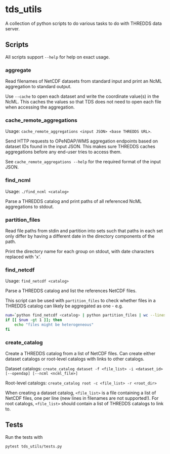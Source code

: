 # tds_utils

A collection of python scripts to do various tasks to do with THREDDS data
server.

## Scripts

All scripts support `--help` for help on exact usage.

### aggregate

Read filenames of NetCDF datasets from standard input and print an NcML
aggregation to standard output.

Use `--cache` to open each dataset and write the coordinate value(s) in the
NcML. This caches the values so that TDS does not need to open each file when
accessing the aggregation.

### cache_remote_aggregations

Usage: `cache_remote_aggregations <input JSON> <base THREDDS URL>`.

Send HTTP requests to OPeNDAP/WMS aggregation endpoints based on dataset IDs
found in the input JSON. This makes sure THREDDS caches aggregations before any
end-user tries to access them.

See `cache_remote_aggregations --help` for the required format of the input
JSON.

### find_ncml

Usage: `./find_ncml <catalog>`

Parse a THREDDS catalog and print paths of all referenced NcML aggregations to
stdout.

### partition_files

Read file paths from stdin and partition into sets such that paths in each set
only differ by having a different date in the directory components of the path.

Print the directory name for each group on stdout, with date characters
replaced with 'x'.

### find_netcdf

Usage: `find_netcdf <catalog>`

Parse a THREDDS catalog and list the references NetCDF files.

This script can be used with `partition_files` to check whether files in a
THREDDS catalog can likely be aggregated as one - e.g.

```bash
num=`python find_netcdf <catalog> | python partition_files | wc --lines`
if [[ $num -gt 1 ]]; then
    echo "files might be heterogeneous"
fi
```

### create_catalog

Create a THREDDS catalog from a list of NetCDF files. Can create either dataset
catalogs or root-level catalogs with links to other catalogs.

Dataset catalogs: `create_catalog dataset -f <file_list> -i <dataset_id> [--opendap] [--ncml <ncml_file>]`

Root-level catalogs: `create_catalog root -c <file_list> -r <root_dir>`

When creating a dataset catalog, `<file_list>` is a file containing a list of
NetCDF files, one per line (new lines in filenames are not supported!). For
root catalogs, `<file_list>` should contain a list of THREDDS catalogs to link
to.

## Tests

Run the tests with

```bash
pytest tds_utils/tests.py
```
